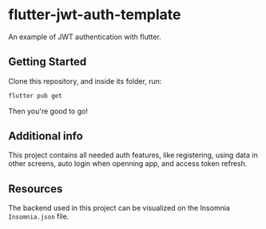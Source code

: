 # flutter-jwt-auth-template

An example of JWT authentication with flutter.

## Getting Started

Clone this repository, and inside its folder, run:

```bash
flutter pub get
```

Then you're good to go!

## Additional info

This project contains all needed auth features, like registering, using data in other screens, auto login when openning app, and access token refresh.

## Resources

The backend used in this project can be visualized on the Insomnia `Insomnia.json` file.
